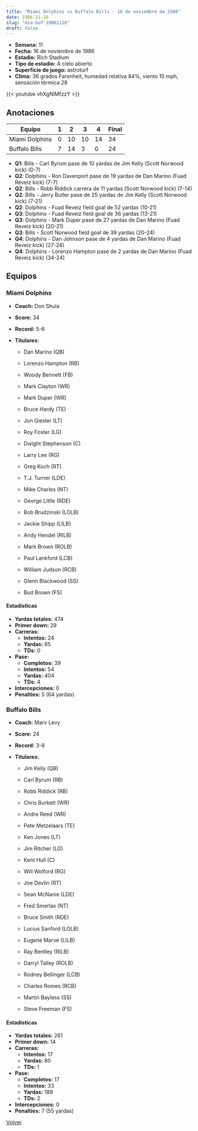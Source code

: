 ```yaml
---
title: "Miami Dolphins vs Buffalo Bills - 16 de noviembre de 1986"
date: 1986-11-16
slug: "mia-buf-19861116"
draft: false
---
```


- **Semana:** 11
- **Fecha:** 16 de noviembre de 1986
- **Estadio:** Rich Stadium
- **Tipo de estadio:** A cielo abierto
- **Superficie de juego:** astroturf
- **Clima:** 36 grados Farenheit, humedad relativa 84%, viento 10 mph, sensación térmica 28


{{< youtube vhXgNlMfzzY >}}


## Anotaciones
| Equipo | 1 | 2 | 3 | 4 | Final |
|--------|---|---|---|---|-------|
| Miami Dolphins  | 0 | 10 | 10 | 14  | 34 |
| Buffalo Bills  | 7 | 14 | 3 | 0  | 24 |
- **Q1**: Bills - Carl Byrum pase de 10 yardas de Jim Kelly (Scott Norwood kick) (0-7)
- **Q2**: Dolphins - Ron Davenport pase de 19 yardas de Dan Marino (Fuad Reveiz kick) (7-7)
- **Q2**: Bills - Robb Riddick carrera de 11 yardas (Scott Norwood kick) (7-14)
- **Q2**: Bills - Jerry Butler pase de 25 yardas de Jim Kelly (Scott Norwood kick) (7-21)
- **Q2**: Dolphins - Fuad Reveiz field goal de 52 yardas (10-21)
- **Q3**: Dolphins - Fuad Reveiz field goal de 36 yardas (13-21)
- **Q3**: Dolphins - Mark Duper pase de 27 yardas de Dan Marino (Fuad Reveiz kick) (20-21)
- **Q3**: Bills - Scott Norwood field goal de 39 yardas (20-24)
- **Q4**: Dolphins - Dan Johnson pase de 4 yardas de Dan Marino (Fuad Reveiz kick) (27-24)
- **Q4**: Dolphins - Lorenzo Hampton pase de 2 yardas de Dan Marino (Fuad Reveiz kick) (34-24)


## Equipos


### Miami Dolphins
* **Coach:** Don Shula
* **Score:** 34
* **Record:** 5-6
* **Titulares:** 

  * Dan Marino (QB) 

  * Lorenzo Hampton (RB) 

  * Woody Bennett (FB) 

  * Mark Clayton (WR) 

  * Mark Duper (WR) 

  * Bruce Hardy (TE) 

  * Jon Giesler (LT) 

  * Roy Foster (LG) 

  * Dwight Stephenson (C) 

  * Larry Lee (RG) 

  * Greg Koch (RT) 

  * T.J. Turner (LDE) 

  * Mike Charles (NT) 

  * George Little (RDE) 

  * Bob Brudzinski (LOLB) 

  * Jackie Shipp (LILB) 

  * Andy Hendel (RILB) 

  * Mark Brown (ROLB) 

  * Paul Lankford (LCB) 

  * William Judson (RCB) 

  * Glenn Blackwood (SS) 

  * Bud Brown (FS) 

#### Estadísticas
* **Yardas totales:** 474
* **Primer down:** 29
* **Carreras:**
  * **Intentos:** 24
  * **Yardas:** 85
  * **TDs:** 0
* **Pase:**
  * **Completos:** 39
  * **Intentos:** 54
  * **Yardas:** 404
  * **TDs:** 4
* **Intercepciones:** 0
* **Penalties:** 5 (64 yardas)

### Buffalo Bills
* **Coach:** Marv Levy
* **Score:** 24
* **Record:** 3-8
* **Titulares:** 

  * Jim Kelly (QB) 

  * Carl Byrum (RB) 

  * Robb Riddick (RB) 

  * Chris Burkett (WR) 

  * Andre Reed (WR) 

  * Pete Metzelaars (TE) 

  * Ken Jones (LT) 

  * Jim Ritcher (LG) 

  * Kent Hull (C) 

  * Will Wolford (RG) 

  * Joe Devlin (RT) 

  * Sean McNanie (LDE) 

  * Fred Smerlas (NT) 

  * Bruce Smith (RDE) 

  * Lucius Sanford (LOLB) 

  * Eugene Marve (LILB) 

  * Ray Bentley (RILB) 

  * Darryl Talley (ROLB) 

  * Rodney Bellinger (LCB) 

  * Charles Romes (RCB) 

  * Martin Bayless (SS) 

  * Steve Freeman (FS) 

#### Estadísticas
* **Yardas totales:** 261
* **Primer down:** 14
* **Carreras:**
  * **Intentos:** 17
  * **Yardas:** 80
  * **TDs:** 1
* **Pase:**
  * **Completos:** 17
  * **Intentos:** 33
  * **Yardas:** 189
  * **TDs:** 2
* **Intercepciones:** 0
* **Penalties:** 7 (55 yardas)


[Volver](/historia/1986)
